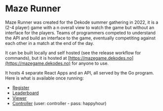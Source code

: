 # Maze Runner

Maze Runner was created for the Dekode summer gathering in 2022, it is a (2-4 player) game with a n overall view to watch the game but without an interface for the players. Teams of programmers competed to understand the API and build an interface to the game, eventually competiting against each other in a match at the end of the day.

It can be built locally and self hosted (see the release workflow for commands), but it is hosted at [https://mazegame.dekodes.no](https://mazegame.dekodes.no) for anyone to use.

It hosts 4 separate React Apps and an API, all served by the Go program. Here is what is available once running:

* [Register](https://mazegame.dekodes.no/register)
* [Leaderboard](https://mazegame.dekodes.no/leaderboard)
* [Viewer](https://mazegame.dekodes.no/viewer)
* [Controller](https://mazegame.dekodes.no/controller) (user: controller - pass: happyhour)
